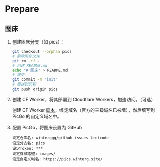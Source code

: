 # Prepare

## 图床

1. 创建图床分支（如 pics）：

   ```bash
   git checkout --orphan pics
   # 删除所有文件
   git rm -rf .
   # 创建 README.md
   echo "# 图床" > README.md
   # 提交
   git commit -m "init"
   # 推送到远程
   git push origin pics
   ```
2. 创建 CF Worker，将其部署到 Cloudflare Workers，加速访问。（可选）

   创建 CF Worker [脚本](scripts/cf-worker.js)，绑定域名（官方的三级域名已被墙），然后填写到 PicGo 的自定义域名中。

3. 配置 PicGo，将图床设置为 GitHub

   ```
   设定仓库名: winterggg/github-issues-leetcode
   设定分支名: pics
   设定Token: ***
   设定存储路径: images/
   设定自定义域名: https://pics.winterg.site/
   ```
